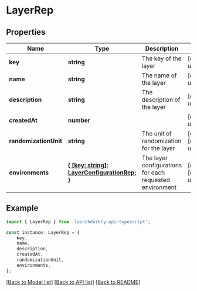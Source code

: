 # LayerRep


## Properties

Name | Type | Description | Notes
------------ | ------------- | ------------- | -------------
**key** | **string** | The key of the layer | [default to undefined]
**name** | **string** | The name of the layer | [default to undefined]
**description** | **string** | The description of the layer | [default to undefined]
**createdAt** | **number** |  | [default to undefined]
**randomizationUnit** | **string** | The unit of randomization for the layer | [optional] [default to undefined]
**environments** | [**{ [key: string]: LayerConfigurationRep; }**](LayerConfigurationRep.md) | The layer configurations for each requested environment | [optional] [default to undefined]

## Example

```typescript
import { LayerRep } from 'launchdarkly-api-typescript';

const instance: LayerRep = {
    key,
    name,
    description,
    createdAt,
    randomizationUnit,
    environments,
};
```

[[Back to Model list]](../README.md#documentation-for-models) [[Back to API list]](../README.md#documentation-for-api-endpoints) [[Back to README]](../README.md)
